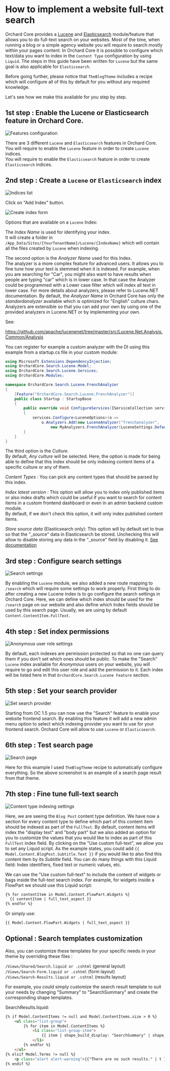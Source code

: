 # How to implement a website full-text search

Orchard Core provides a [Lucene](../../reference/modules/Lucene/README.md) and [Elasticsearch](../../reference/modules/Elasticsearch/README.md) module/feature that allows you to do full-text search on your websites. Most of the time, when running a blog or a simple agency website you will require to search mostly within your pages content. 
In Orchard Core it is possible to configure which text/data you want to index in the `Content Type` configuration by using `Liquid`. The steps in this guide have been written for `Lucene` but the same goal is also applicable for `Elasticsearch`.

Before going further, please notice that `TheBlogTheme` includes a recipe which will configure all of this by default for you without any required knowledge.  

Let's see how we make this available for you step by step.

## 1st step : Enable the Lucene or Elasticsearch feature in Orchard Core.

![Features configuration](images/1.jpg)

There are 3 different `Lucene` and `Elasticsearch` features in Orchard Core.  
You will require to enable the `Lucene` feature in order to create `Lucene` indices.  
You will require to enable the `Elasticsearch` feature in order to create `Elasticsearch` indices.

## 2nd step : Create a `Lucene` or `Elasticsearch` index

![Indices list](images/2.jpg)

Click on "Add Index" button.

![Create index form](images/3.jpg)

Options that are available on a `Lucene` Index:

The *Index Name* is used for identifying your index.  
It will create a folder in `/App_Data/Sites/{YourTenantName}/Lucene/{IndexName}` which will contain all the files created by `Lucene` when indexing. 

The second option is the *Analyzer Name* used for this Index.  
The analyzer is a more complex feature for advanced users. It allows you to fine tune how your text is stemmed when it is indexed. For example, when you are searching for "Car", you might also want to have results when people are typing "car" which is in lower case. In that case the Analyzer could be programmed with a Lower case filter which will index all text in lower case. For more details about analyzers, please refer to Lucene.NET documentation. By default, the *Analyzer Name* in Orchard Core has only the *standardanalyzer* available which is optimized for "English" culture chars. Analyzers are extensible so that you can add your own by using one of the provided analyzers in Lucene.NET or by implementing your own.  

See:

https://github.com/apache/lucenenet/tree/master/src/Lucene.Net.Analysis.Common/Analysis

You can register for example a custom analyzer with the DI using this example from a startup.cs file in your custom module: 

```csharp
using Microsoft.Extensions.DependencyInjection;
using OrchardCore.Search.Lucene.Model;
using OrchardCore.Search.Lucene.Services;
using OrchardCore.Modules;

namespace OrchardCore.Search.Lucene.FrenchAnalyzer
{
    [Feature("OrchardCore.Search.Lucene.FrenchAnalyzer")]
    public class Startup : StartupBase
    {
        public override void ConfigureServices(IServiceCollection services)
        {
            services.Configure<LuceneOptions>(o =>
                o.Analyzers.Add(new LuceneAnalyzer("frenchanalyzer",
                    new MyAnalyzers.FrenchAnalyzer(LuceneSettings.DefaultVersion))));
        }
    }
}
```

The third option is the *Culture*.  
By default, *Any culture* will be selected. Here, the option is made for being able to define that this index should be only indexing content items of a specific culture or any of them.

*Content Types* : You can pick any content types that should be parsed by this index.

*Index latest version* : This option will allow you to index only published items or also index drafts which could be useful if you want to search for content items in a custom frontend dashboard or even in an admin backend custom module.  
By default, if we don't check this option, it will only index published content items.

*Store source data* (Elasticsearch only): This option will by default set to true so that the "_source" data in Elasticsearch be stored. Unchecking this will allow to disable storing any data in the "_source" field by disabling it. [See documentation](https://www.elastic.co/guide/en/elasticsearch/reference/current/mapping-source-field.html#disable-source-field)

## 3rd step : Configure search settings

![Search settings](images/4.jpg)

By enabling the `Lucene` module, we also added a new route mapping to `/search` which will require some settings to work properly. First thing to do after creating a new Lucene index is to go configure the search settings in Orchard Core. Here, we can define which index should be used for the `/search` page on our website and also define which Index fields should be used by this search page. Usually, we are using by default `Content.ContentItem.FullText`.

## 4th step : Set index permissions

![Anonymous user role settings](images/5.jpg)

By default, each indexes are permission protected so that no one can query them if you don't set which ones should be public. To make the "Search" `Lucene` index available for *Anonymous* users on your website, you will require to go and edit this user role and add the permission to it. Each index will be listed here in that `OrchardCore.Search.Lucene Feature` section.

## 5th step : Set your search provider

![Set search provider](images/8.jpg)

Starting from OC 1.5 you can now use the "Search" feature to enable your website frontend search. By enabling this feature it will add a new admin menu option to select which indexing provider you want to use for your frontend search. Orchard Core will allow to use `Lucene` or `Elasticsearch`.

## 6th step : Test search page

![Search page](images/6.jpg)

Here for this example I used `TheBlogTheme` recipe to automatically configure everything. So the above screenshot is an example of a search page result from that theme.

## 7th step : Fine tune full-text search

![Content type indexing settings](images/7.jpg)

Here, we are seeing the `Blog Post` content type definition. We have now a section for every content type to define which part of this content item should be indexed as part of the `FullText`. By default, content items will index the "display text" and "body part" but we also added an option for you to customize the values that you would like to index as part of this `FullText` index field. By clicking on the "Use custom full-text", we allow you to set any Liquid script. As the example states, you could add `{{ Model.Content.BlogPost.Subtitle.Text }}` if you would like to also find this content item by its *Subtitle* field. You can do many things with this Liquid field: Index identifiers, fixed text or numeric values, etc.

We can use the "Use custom full-text" to include the content of widgets or bags inside the full-text search index. For example, for widgets inside a FlowPart we should use this Liquid script:

```html
{% for contentItem in Model.Content.FlowPart.Widgets %}
  {{ contentItem | full_text_aspect }}
{% endfor %}
```

Or simply use:

```html
{{ Model.Content.FlowPart.Widgets | full_text_aspect }}
```

## Optional : Search templates customization

Also, you can customize these templates for your specific needs in your theme by overriding these files : 

`/Views/Shared/Search.liquid or .cshtml` (general layout)  
`/Views/Search-Form.liquid or .cshtml` (form layout)  
`/Views/Search-Results.liquid or .cshtml` (results layout)   

For example, you could simply customize the search result template to suit your needs by changing "Summary" to "SearchSummary" and create the corresponding shape templates.

SearchResults.liquid: 
```html
{% if Model.ContentItems != null and Model.ContentItems.size > 0 %}
    <ul class="list-group">
        {% for item in Model.ContentItems %}
            <li class="list-group-item">
                {{ item | shape_build_display: "SearchSummary" | shape_render }}
            </li>
        {% endfor %}
    </ul>
{% elsif Model.Terms != null %}
    <p class="alert alert-warning">{{"There are no such results." | t }}</p>
{% endif %}
```
